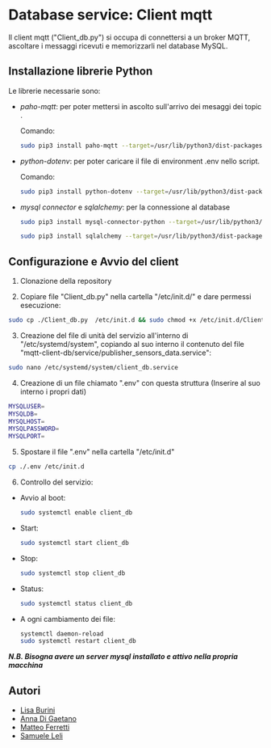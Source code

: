 
# Database service: Client mqtt

Il client mqtt ("Client_db.py") si occupa di connettersi a un broker MQTT, ascoltare i messaggi ricevuti e memorizzarli nel database MySQL. 

## Installazione librerie Python

Le librerie necessarie sono:

- *paho-mqtt*: per poter mettersi in ascolto sull'arrivo dei mesaggi dei topic​.

  Comando:
  ```bash
  sudo pip3 install paho-mqtt --target=/usr/lib/python3/dist-packages ​
  ```

- *python-dotenv*: per poter caricare il file di environment .env nello script.

  Comando:
  ```bash
  sudo pip3 install python-dotenv --target=/usr/lib/python3/dist-packages
  ```

- *mysql connector* e *sqlalchemy*: per la connessione al database 

  ```bash
  sudo pip3 install mysql-connector-python --target=/usr/lib/python3/dist-packages​

  sudo pip3 install sqlalchemy --target=/usr/lib/python3/dist-packages

  ```

## Configurazione e Avvio del client


1) Clonazione della repository

2) Copiare file "Client_db.py" nella cartella "/etc/init.d/" e dare permessi esecuzione:​


```bash
sudo cp ./Client_db.py  /etc/init.d && sudo chmod +x /etc/init.d/Client_db.py
```

3) Creazione del file di unità del servizio all'interno di "/etc/systemd/system", copiando al suo interno il contenuto del file "mqtt-client-db/service/publisher_sensors_data.service":​

```bash
sudo nano /etc/systemd/system/client_db.service
```

4) Creazione di un file chiamato ".env" con questa struttura
  (Inserire al suo interno i propri dati) 
  ```bash
  MYSQLUSER=
  MYSQLDB=
  MYSQLHOST=
  MYSQLPASSWORD=
  MYSQLPORT=
  ```
5) Spostare il file ".env" nella cartella "/etc/init.d"
  ```bash
  cp ./.env /etc/init.d
  ```

6) Controllo del servizio:
  - Avvio al boot:
    ```bash
    sudo systemctl enable client_db​
    ```
  - Start:
    ```bash
    sudo systemctl start client_db​
    ```
  - Stop:
    ```bash
    sudo systemctl stop client_db​
    ```
 - Status:
    ```bash
    sudo systemctl status client_db​
    ```
  - A ogni cambiamento dei file:
    ```bash
    systemctl daemon-reload ​
    sudo systemctl restart client_db    
    ```

**_N.B. Bisogna avere un server mysql installato e attivo nella propria macchina_**

## Autori

- [Lisa Burini](https://github.com/lisaburini)
- [Anna Di Gaetano](https://github.com/Annadiga)
- [Matteo Ferretti](https://github.com/MatteoFerretti98)
- [Samuele Leli](https://github.com/samueleleli)
